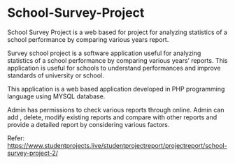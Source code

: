 # School-Survey-Project
School Survey Project is a web based for project for analyzing statistics of a school performance by comparing various years report.

Survey school project is a software application useful for analyzing statistics of a school performance by comparing various years’ reports. This application is useful for schools to understand performances and improve standards of university or school.

This application is a web based application developed in PHP programming language using MYSQL database.

Admin has permissions to check various reports through online. Admin can add , delete, modify existing reports and compare with other reports and provide a detailed report by considering various factors.

Refer:
https://www.studentprojects.live/studentprojectreport/projectreport/school-survey-project-2/
